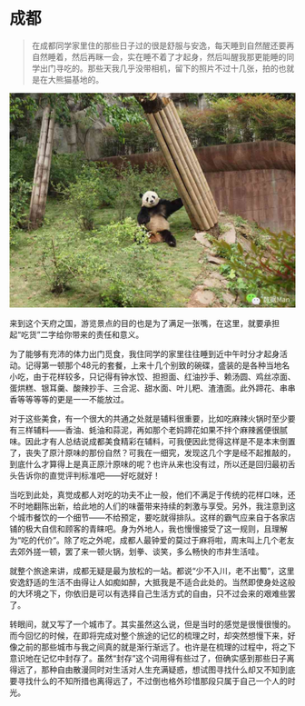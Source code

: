 # 成都

> 在成都同学家里住的那些日子过的很是舒服与安逸，每天睡到自然醒还要再自然睡着，然后再眯一会，实在睡不着了才起身，然后叫醒我那更能睡的同学出门寻吃的。那些天我几乎没带相机，留下的照片不过十几张，拍的也就是在大熊猫基地的。

![](img/14-chengdu/01.jpg)

来到这个天府之国，游览景点的目的也是为了满足一张嘴，在这里，就要承担起“吃货”二字给你带来的责任和意义。

为了能够有充沛的体力出门觅食，我住同学的家里往往睡到近中午时分才起身活动。记得第一顿那个48元的套餐，上来十几个别致的碗碟，盛装的是各种当地名小吃，由于花样较多，只记得有钟水饺、担担面、红油抄手、赖汤圆、鸡丝凉面、蛋烘糕、银耳羹、酸辣抄手、三合泥、甜水面、叶儿粑、渣渣面。此外蹄花、串串香等等等等的更是一一不能放过。

对于这些美食，有一个很大的共通之处就是辅料很重要，比如吃麻辣火锅时至少要有三样辅料——香油、蚝油和蒜泥，再如那个老妈蹄花如果不拌个麻辣酱便很腻味。因此才有人总结说成都美食精彩在辅料，可我便因此觉得这样是不是本末倒置了，丧失了原汁原味的那份自然？可我在一细究，发现这几个字是经不起推敲的，到底什么才算得上是真正原汁原味的呢？也许从来也没有过，所以还是回归最初舌头告诉你的直觉评判标准吧——好吃就好！

当吃到此处，真觉成都人对吃的功夫不止一般，他们不满足于传统的花样口味，还不时地翻陈出新，给此地的人们的味蕾带来持续的刺激与享受。另外，我注意到这个城市餐饮的一个细节——不给预定，要吃就得排队。这样的霸气应来自于各家店铺的极大自信和顾客的青睐吧。身为外地人，我也慢慢接受了这一规则，且理解为“吃的代价”。除了吃之外呢，成都人最钟爱的莫过于麻将啦，周末叫上几个老友去郊外搓一顿，罢了来一顿火锅，划拳、谈笑，多么畅快的市井生活哇。

就整个旅途来讲，成都无疑是最为放松的一站。都说“少不入川，老不出蜀”，这里安逸舒适的生活不由得让人如痴如醉，大抵我是不适合此处的。当然即使身处这般的大环境之下，你依旧是可以有选择自己生活方式的自由，只不过会来的艰难些罢了。

转眼间，就又写了一个城市了。其实虽然这么说，但是当时的感觉是很慢很慢的。而今回忆的时候，在即将完成对整个旅途的记忆的梳理之时，却突然想慢下来，好像之前的那些城市与我之间真的就是渐行渐远了。也许是在梳理的过程中，将之下意识地在记忆中封存了。虽然“封存”这个词用得有些过了，但确实感到那些日子离得远了，那种自由散漫同时对生活对人生充满疑惑，想试图寻找什么却又不知到底要寻找什么的不知所措也离得远了，不过倒也格外珍惜那段只属于自己一个人的时光。